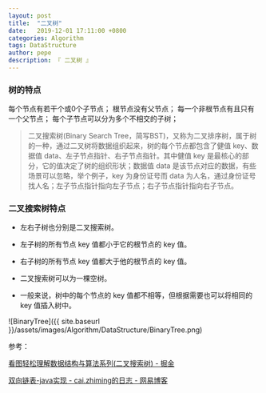```yaml
---
layout: post
title:  "二叉树"
date:   2019-12-01 17:11:00 +0800
categories: Algorithm
tags: DataStructure
author: pepe
description: 『 二叉树 』
---
```


### **树的特点**

每个节点有若干个或0个子节点；
根节点没有父节点；
每一个非根节点有且只有一个父节点；
每个子节点可以分为多个不相交的子树；


> 二叉搜索树(Binary Search Tree，简写BST)，又称为二叉排序树，属于树的一种，通过二叉树将数据组织起来，树的每个节点都包含了健值 key、数据值 data、左子节点指针、右子节点指针。其中健值 key 是最核心的部分，它的值决定了树的组织形状；数据值 data 是该节点对应的数据，有些场景可以忽略，举个例子，key 为身份证号而 data 为人名，通过身份证号找人名；左子节点指针指向左子节点；右子节点指针指向右子节点。

### **二叉搜索树特点**

* 左右子树也分别是二叉搜索树。

* 左子树的所有节点 key 值都小于它的根节点的 key 值。

* 右子树的所有节点 key 值都大于他的根节点的 key 值。

* 二叉搜索树可以为一棵空树。

* 一般来说，树中的每个节点的 key 值都不相等，但根据需要也可以将相同的 key 值插入树中。

![BinaryTree]({{ site.baseurl }}/assets/images/Algorithm/DataStructure/BinaryTree.png)



参考：

[看图轻松理解数据结构与算法系列(二叉搜索树) - 掘金](https://juejin.im/post/5b60fd59f265da0f8d3675c5)

[双向链表-java实现 - cai.zhiming的日志 - 网易博客](http://ahcaizhiming.blog.163.com/blog/static/13676545220148216355600/)







































